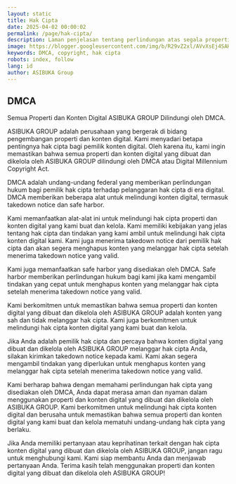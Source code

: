 ```yaml
---
layout: static
title: Hak Cipta
date: 2025-04-02 00:00:02
permalink: /page/hak-cipta/
description: Laman penjelasan tentang perlindungan atas segala properti digital ASIBUKA Group melalui DMCA, Creative Commons, dan kebijakan hak cipta yang berlaku.
image: https://blogger.googleusercontent.com/img/b/R29vZ2xl/AVvXsEj4SAHZMJU5SBq_KzgB3tmRjJQ_m07JQeLNySkQ9re9P4L9fWU4A2w1T96VIt7omfEiPZJqCnPjxGk4-v0Y9Yx1BnzCVgRZeZ885dAFeSIcX7wdqLKPycLtdY3y9P7Y-sKWZcq2rOtuFujxP8rxt1nAZ2vbNJMQfksTz-3Y5I5L_0NwdrzhacWrlqE2wnI/s0-rw/hak-cipta.jpeg
keywords: DMCA, copyright, hak cipta
robots: index, follow
lang: id
author: ASIBUKA Group
---
```

## DMCA
Semua Properti dan Konten Digital ASIBUKA GROUP Dilindungi oleh DMCA.

ASIBUKA GROUP adalah perusahaan yang bergerak di bidang pengembangan properti dan konten digital. Kami menyadari betapa pentingnya hak cipta bagi pemilik konten digital. Oleh karena itu, kami ingin memastikan bahwa semua properti dan konten digital yang dibuat dan dikelola oleh ASIBUKA GROUP dilindungi oleh DMCA atau Digital Millennium Copyright Act.

DMCA adalah undang-undang federal yang memberikan perlindungan hukum bagi pemilik hak cipta terhadap pelanggaran hak cipta di era digital. DMCA memberikan beberapa alat untuk melindungi konten digital, termasuk takedown notice dan safe harbor.

Kami memanfaatkan alat-alat ini untuk melindungi hak cipta properti dan konten digital yang kami buat dan kelola. Kami memiliki kebijakan yang jelas tentang hak cipta dan tindakan yang kami ambil untuk melindungi hak cipta konten digital kami. Kami juga menerima takedown notice dari pemilik hak cipta dan akan segera menghapus konten yang melanggar hak cipta setelah menerima takedown notice yang valid.

Kami juga memanfaatkan safe harbor yang disediakan oleh DMCA. Safe harbor memberikan perlindungan hukum bagi kami jika kami mengambil tindakan yang cepat untuk menghapus konten yang melanggar hak cipta setelah menerima takedown notice yang valid.

Kami berkomitmen untuk memastikan bahwa semua properti dan konten digital yang dibuat dan dikelola oleh ASIBUKA GROUP adalah konten yang sah dan tidak melanggar hak cipta. Kami juga berkomitmen untuk melindungi hak cipta konten digital yang kami buat dan kelola.

Jika Anda adalah pemilik hak cipta dan percaya bahwa konten digital yang dibuat dan dikelola oleh ASIBUKA GROUP melanggar hak cipta Anda, silakan kirimkan takedown notice kepada kami. Kami akan segera mengambil tindakan yang diperlukan untuk menghapus konten yang melanggar hak cipta setelah menerima takedown notice yang valid.

Kami berharap bahwa dengan memahami perlindungan hak cipta yang disediakan oleh DMCA, Anda dapat merasa aman dan nyaman dalam menggunakan properti dan konten digital yang dibuat dan dikelola oleh ASIBUKA GROUP. Kami berkomitmen untuk melindungi hak cipta konten digital dan berusaha untuk memastikan bahwa semua properti dan konten digital yang kami buat dan kelola mematuhi undang-undang hak cipta yang berlaku.

Jika Anda memiliki pertanyaan atau keprihatinan terkait dengan hak cipta konten digital yang dibuat dan dikelola oleh ASIBUKA GROUP, jangan ragu untuk menghubungi kami. Kami siap membantu Anda dan menjawab pertanyaan Anda. Terima kasih telah menggunakan properti dan konten digital yang dibuat dan dikelola oleh ASIBUKA GROUP!